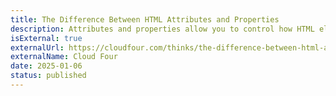 ```yaml
---
title: The Difference Between HTML Attributes and Properties
description: Attributes and properties allow you to control how HTML elements function and read data about their state. Although the terms are often used interchangeably, subtle differences between the two can lead to unexpected behavior and bugs.
isExternal: true
externalUrl: https://cloudfour.com/thinks/the-difference-between-html-attributes-and-properties/
externalName: Cloud Four
date: 2025-01-06
status: published
---
```

